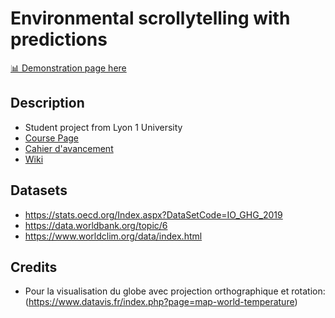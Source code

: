 # Environmental scrollytelling with predictions

[📊 Demonstration page here](https://komann12.github.io/Scrollytelling_indicateurs_environnement/index.html)

## Description

- Student project from Lyon 1 University
- [Course Page](https://lyondataviz.github.io/teaching/lyon1-m2/2020)
- [Cahier d'avancement](https://github.com/komann12/Scrollytelling_indicateurs_environnement/wiki/Cahier-d'avancement)
- [Wiki](https://github.com/komann12/Scrollytelling_indicateurs_environnement/wiki)

## Datasets

- https://stats.oecd.org/Index.aspx?DataSetCode=IO_GHG_2019
- https://data.worldbank.org/topic/6
- https://www.worldclim.org/data/index.html

## Credits

- Pour la visualisation du globe avec projection orthographique et rotation: (https://www.datavis.fr/index.php?page=map-world-temperature)
